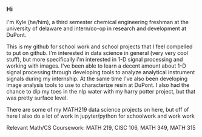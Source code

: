### Hi 
I'm Kyle (he/him), a third semester chemical engineering freshman at the university of delaware and intern/co-op in research and development at DuPont.

This is my github for school work and school projects that I feel compelled to put on github. I'm interested in data science in general (very very cool stuff), but more specifically i'm interested in 1-D signal processing and working with images. I've been able to learn a decent amount about 1-D signal processing through developing tools to analyze analytical instrument signals during my internship. At the same time I've also been developing image analysis tools to use to characterize resin at DuPont. I also had the chance to dip my toes in the nlp water with my harry potter project, but that was pretty surface level. 

There are some of my MATH219 data science projects on here, but off of here I also do a lot of work in jupyter/python for schoolwork and work work 

Relevant Math/CS Coursework: MATH 219, CISC 106, MATH 349, MATH 315


<!--
**kylecapybara/kylecapybara** is a ✨ _special_ ✨ repository because its `README.md` (this file) appears on your GitHub profile.

Here are some ideas to get you started:

- 🔭 I’m currently working on ...
- 🌱 I’m currently learning ...
- 👯 I’m looking to collaborate on ...
- 🤔 I’m looking for help with ...
- 💬 Ask me about ...
- 📫 How to reach me: ...
- 😄 Pronouns: ...
- ⚡ Fun fact: ...
-->
